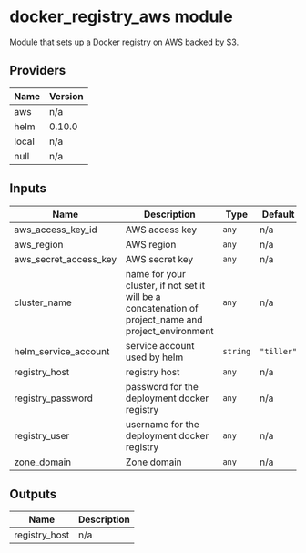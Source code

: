 # docker_registry_aws module

Module that sets up a Docker registry on AWS backed by S3.

<!-- BEGINNING OF PRE-COMMIT-TERRAFORM DOCS HOOK -->
## Providers

| Name | Version |
|------|---------|
| aws | n/a |
| helm | 0.10.0 |
| local | n/a |
| null | n/a |

## Inputs

| Name | Description | Type | Default | Required |
|------|-------------|------|---------|:-----:|
| aws\_access\_key\_id | AWS access key | `any` | n/a | yes |
| aws\_region | AWS region | `any` | n/a | yes |
| aws\_secret\_access\_key | AWS secret key | `any` | n/a | yes |
| cluster\_name | name for your cluster, if not set it will be a concatenation of project\_name and project\_environment | `any` | n/a | yes |
| helm\_service\_account | service account used by helm | `string` | `"tiller"` | no |
| registry\_host | registry host | `any` | n/a | yes |
| registry\_password | password for the deployment docker registry | `any` | n/a | yes |
| registry\_user | username for the deployment docker registry | `any` | n/a | yes |
| zone\_domain | Zone domain | `any` | n/a | yes |

## Outputs

| Name | Description |
|------|-------------|
| registry\_host | n/a |

<!-- END OF PRE-COMMIT-TERRAFORM DOCS HOOK -->

